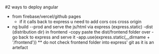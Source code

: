 #2 ways to deploy angular
- from firebase/vercel/github pages
    - if it calls back to express u need to add cors cos cross origin
- ng build --prod and serve the js/html via express (express.static)
    -dist (distribution dir) in frontend
    -copy paste the dist/frontend folder over
    -go back to express and serve it 
        -app.use(express.static(__dirname + '/frontend'))
** do not check frontend folder into express' git as it is an artefact